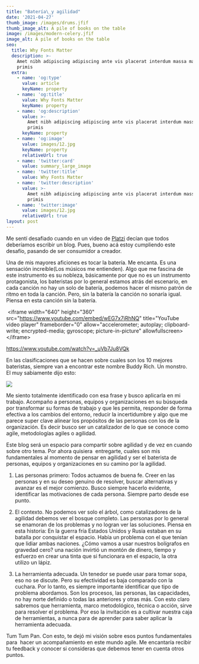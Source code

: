 ```yaml
---
title: "Batería\_y agilidad"
date: '2021-04-27'
thumb_image: /images/drums.jfif
thumb_image_alt: A pile of books on the table
image: /images/modern-celery.jfif
image_alt: A pile of books on the table
seo:
  title: Why Fonts Matter
  description: >-
    Amet nibh adipiscing adipiscing ante vis placerat interdum massa massa
    primis
  extra:
    - name: 'og:type'
      value: article
      keyName: property
    - name: 'og:title'
      value: Why Fonts Matter
      keyName: property
    - name: 'og:description'
      value: >-
        Amet nibh adipiscing adipiscing ante vis placerat interdum massa massa
        primis
      keyName: property
    - name: 'og:image'
      value: images/12.jpg
      keyName: property
      relativeUrl: true
    - name: 'twitter:card'
      value: summary_large_image
    - name: 'twitter:title'
      value: Why Fonts Matter
    - name: 'twitter:description'
      value: >-
        Amet nibh adipiscing adipiscing ante vis placerat interdum massa massa
        primis
    - name: 'twitter:image'
      value: images/12.jpg
      relativeUrl: true
layout: post
---
```

Me sentí desafiado cuando en un video de [Platzi](https://platzi.com/home) decían que todos deberíamos escribir un blog. Pues, bueno acá estoy cumpliendo este desafío, pasando de ser consumidor a creador. 

Una de mis mayores aficiones es tocar la batería. Me encanta. Es una sensación increíble(Los músicos me entienden). Algo que me fascina de este instrumento es su nobleza, básicamente por que no es un instrumento protagonista, los bateristas por lo general estamos atrás del escenario, en cada canción no hay un solo de batería, podemos hacer el mismo patrón de ritmo en toda la canción. Pero, sin la batería la canción no sonaría igual. Piensa en esta canción sin la batería.

 \<iframe width="640" height="360" src="https://www.youtube.com/embed/wEG7x7jRhNQ" title="YouTube video player" frameborder="0" allow="accelerometer; autoplay; clipboard-write; encrypted-media; gyroscope; picture-in-picture" allowfullscreen>\</iframe> 



<https://www.youtube.com/watch?v=_uVb7Ju8VQk>

En las clasificaciones que se hacen sobre cuales son los 10 mejores bateristas, siempre van a encontrar este nombre Buddy Rich. Un monstro. El muy sabiamente dijo esto:

![](https://1.bp.blogspot.com/-fRXo0WjWsqw/YH7sD0bCuXI/AAAAAAAAAL4/PSa6BrFop1M2qoqXLNMX5kEleN3UQ-JaACLcBGAsYHQ/s320/BuddyRichFrases.JPG)

Me siento totalmente identificado con esa frase y busco aplicarla en mi trabajo. Acompaño a personas, equipos y organizaciones en su búsqueda por transformar su formas de trabajo y que les permita, responder de forma efectiva a los cambios del entorno, reducir la incertidumbre y algo que me parece super clave alinear los propósitos de las personas con los de la organización. Es decir busco ser un catalizador de lo que se conoce como agile, metodologías agiles o agilidad. 

Este blog será un espacio para compartir sobre agilidad y de vez en cuando sobre otro tema. Por ahora quisiera  entregarte, cuales son mis fundamentales al momento de pensar en agilidad y ser el baterista de personas, equipos y organizaciones en su camino por la agilidad.

1.  Las personas primero: Todos actuamos de buena fe. Creer en las personas y en su deseo genuino de resolver, buscar alternativas y avanzar es el mejor comienzo. Busco siempre hacerlo evidente, identificar las motivaciones de cada persona. Siempre parto desde ese punto.

2.  El contexto. No podemos ver solo el árbol, como catalizadores de la agilidad debemos ver el bosque completo. Las personas por lo general se enamoran de los problemas y no logran ver las soluciones. Piensa en esta historia: En la guerra fría Estados Unidos y Rusia estaban en su batalla por conquistar el espacio. Había un problema con el que tenían que lidiar ambas naciones. ¿Cómo vamos a usar nuestros bolígrafos en gravedad cero? una nación invirtió un montón de dinero, tiempo y esfuerzo en crear una tinta que si funcionara en el espacio, la otra utilizo un lápiz.

3.  La herramienta adecuada. Un tenedor se puede usar para tomar sopa, eso no se discute. Pero su efectividad es baja comparado con la cuchara. Por lo tanto, es siempre importante identificar que tipo de problema abordamos. Son los procesos, las personas, las capacidades, no hay norte definido o todas las anteriores y otras más. Con esto claro sabremos que herramienta, marco metodológico, técnica o acción, sirve para resolver el problema. Por eso la invitación es a cultivar nuestra caja de herramientas, a nunca para de aprender para saber aplicar la herramienta adecuada.

Tum Tum Pan. Con esto, te dejó mi visión sobre esos puntos fundamentales para  hacer un acompañamiento en este mundo agile. Me encantaría recibir tu feedback y conocer si consideras que debemos tener en cuenta otros puntos. 
